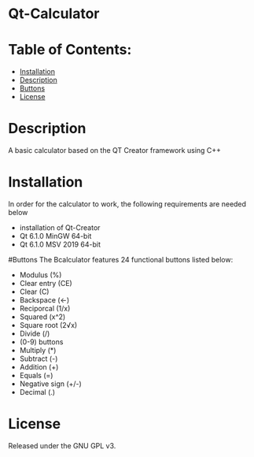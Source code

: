 # Qt-Calculator


# Table of Contents:
 - [Installation](#Installation)
 - [Description](#Description)
 - [Buttons](#Buttons)
 - [License](#Liscense)
 
 # Description
 A basic calculator based on the QT Creator framework using C++
 
# Installation
In order for the calculator to work, the following requirements are needed below
   * installation of Qt-Creator
   * Qt 6.1.0 MinGW 64-bit
   * Qt 6.1.0 MSV 2019 64-bit

#Buttons
The Bcalculator features 24 functional buttons listed below:
   * Modulus (%)
   * Clear entry (CE)
   * Clear (C)
   * Backspace (<-)
   * Reciporcal (1/x)
   * Squared (x^2)
   * Square root (2√x)
   * Divide (/)
   * (0-9) buttons
   * Multiply (*)
   * Subtract (-)
   * Addition (+)
   * Equals (=)
   * Negative sign (+/-)
   * Decimal (.)
 
# License
  Released under the GNU GPL v3.
